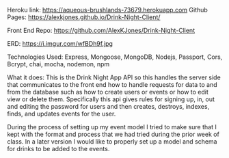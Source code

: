 Heroku link: https://aqueous-brushlands-73679.herokuapp.com
Github Pages:  https://alexkjones.github.io/Drink-Night-Client/

Front End Repo: https://github.com/AlexKJones/Drink-Night-Client

ERD:  https://i.imgur.com/wfBDh9f.jpg

Technologies Used: 
Express, Mongoose, MongoDB, Nodejs, Passport, Cors, Bcrypt, chai, mocha, nodemon, npm

What it does:
This is the Drink Night App API so this handles the server side that communicates to the front end how to handle requests for data to and from the database such as how to create users or events or how to edit view or delete them. Specifically this api gives rules for signing up, in, out and editing the password for users and then creates, destroys, indexes, finds, and updates events for the user.

During the process of setting up my event model I tried to make sure that I kept with the format and process that we had tried during the prior week of class.  In a later version I would like to properly set up a model and schema for drinks to be added to the events.